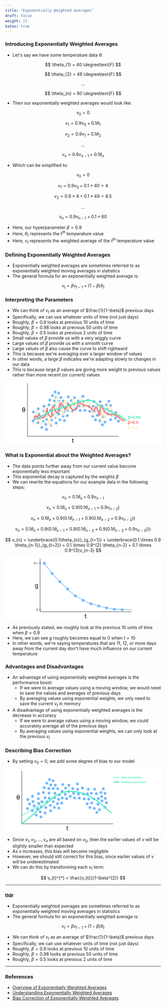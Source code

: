 ```yaml
---
title: "Exponentially Weighted Averages"
draft: false
weight: 22
katex: true
---
```


### Introducing Exponentially Weighted Averages
- Let's say we have some temperature data $\theta$:

$$
\theta_{1} = 40 \degree\text{F}
$$

$$
\theta_{2} = 49 \degree\text{F}
$$

$$
...
$$

$$
\theta_{n} = 60 \degree\text{F}
$$

- Then our exponentially weighted averages would look like:

$$
v_{0} = 0
$$

$$
v_{1} = 0.9v_{0} + 0.1 \theta_{1}
$$

$$
v_{2} = 0.9v_{1} + 0.1 \theta_{2}
$$

$$
...
$$

$$
v_{n} = 0.9v_{n-1} + 0.1 \theta_{n}
$$

- Which can be simplified to:

$$
v_{0} = 0
$$

$$
v_{1} = 0.9v_{0} + 0.1 \times 40 = 4
$$

$$
v_{2} = 0.9 \times 4 + 0.1 \times 49 = 8.5
$$

$$
...
$$

$$
v_{n} = 0.9v_{n-1} + 0.1 \times 60
$$

- Here, our hyperparameter $\beta = 0.9$
- Here, $\theta_{t}$ represents the $t^{th}$ temperature value
- Here, $v_{t}$ represents the weighted average of the $t^{th}$ temperature value

### Defining Exponentially Weighted Averages
- Exponentially weighted averages are sometimes referred to as exponentially weighted moving averages in statistics
- The general formula for an exponentially weighted average is:

$$
v_{t} = \beta v_{t-1} + (1-\beta) \theta_{t}
$$

### Interpreting the Parameters
- We can think of $v_{t}$ as an average of $\frac{1}{1-\beta}$ previous days
- Specifically, we can use whatever units of time (not just days)
- Roughly, $\beta = 0.9$ looks at previous $10$ units of time
- Roughly, $\beta = 0.98$ looks at previous $50$ units of time
- Roughly, $\beta = 0.5$ looks at previous $2$ units of time
- Small values of $\beta$ provide us with a very wiggly curve
- Large values of $\beta$ provide us with a smooth curve
- Large values of $\beta$ also cause the curve to shift rightward
- This is because we're averaging over a larger window of values
- In other words, a large $\beta$ indicates we're adapting slowly to changes in our data
- This is because large $\beta$ values are giving more weight to previous values rather than more recent (or current) values

![weightedaverages](../../../img/weighted_averages.svg)

### What is Exponential about the Weighted Averages?
- The data points further away from our current value become exponentially less important
- This exponential decay is captured by the weights $\beta$
- We can rewrite the equations for our example data in the following steps:

$$
v_{n} = 0.1\theta_{n} + 0.9v_{n-1}
$$

$$
v_{n} = 0.1\theta_{n} + 0.9(0.1\theta_{n-1} + 0.9v_{n-2})
$$

$$
v_{n} = 0.1\theta_{n} + 0.9(0.1\theta_{n-1} + 0.9(0.1\theta_{n-2} + 0.9v_{n-2}))
$$

$$
v_{n} = 0.1\theta_{n} + 0.9(0.1\theta_{n-1} + 0.9(0.1\theta_{n-2} + 0.9(0.1\theta_{n-3} + 0.9v_{n-3})))
$$

$$
v_{n} = \underbrace{0.1\theta_{n}}_{g_{t=1}} + \underbrace{0.1 \times 0.9 \theta_{n-1}}_{g_{t=2}} + 0.1 \times 0.9^{2} \theta_{n-2} + 0.1 \times 0.9^{3}v_{n-3}
$$

![exponentialdecay](../../../img/exponential_decay.svg)

- As previously stated, we roughly look at the previous $10$ units of time when $\beta = 0.9$
- Here, we can see $g$ roughly becomes equal to $0$ when $t=10$
- In other words, we're saying temperatures that are $11$, $12$, or more days away from the current day don't have much influence on our current temperature

### Advantages and Disadvantages
- An advantage of using exponentially weighted averages is the performance boost
	- If we were to average values using a moving window, we would need to save the values and averages of previous days
	- By averaging values using exponential weights, we only need to save the current $v_{t}$ in memory
- A disadvantage of using exponentially weighted averages is the decrease in accuracy
	- If we were to average values using a moving window, we could accurately average all of the previous days
	- By averaging values using exponential weights, we can only look at the previous $v_{t}$

### Describing Bias Correction
- By setting $v_{0}=0$, we add some degree of bias to our model

![biascorrection](../../../img/weighted_averages_bias.svg)

- Since $v_{1}, v_{2},...,v_{n}$ are all based on $v_{0}$, then the earlier values of $v$ will be slightly smaller than expected
- As $v$ increases, this bias will become negligible
- However, we should still correct for this bias, since earlier values of $v$ will be underestimated
- We can do this by transforming each $v_{t}$ term:

$$
v_{t}^{*} = \frac{v_{t}}{1-\beta^{2}}
$$

---

### tldr
- Exponentially weighted averages are sometimes referred to as exponentially weighted moving averages in statistics
- The general formula for an exponentially weighted average is:

$$
v_{t} = \beta v_{t-1} + (1-\beta) \theta_{t}
$$

- We can think of $v_{t}$ as an average of $\frac{1}{1-\beta}$ previous days
- Specifically, we can use whatever units of time (not just days)
- Roughly, $\beta = 0.9$ looks at previous $10$ units of time
- Roughly, $\beta = 0.98$ looks at previous $50$ units of time
- Roughly, $\beta = 0.5$ looks at previous $2$ units of time

---

### References
- [Overview of Exponentially Weighted Averages](https://www.youtube.com/watch?v=lAq96T8FkTw&list=PLkDaE6sCZn6Hn0vK8co82zjQtt3T2Nkqc&index=17)
- [Understanding Exponentially Weighted Averages](https://www.youtube.com/watch?v=NxTFlzBjS-4&list=PLkDaE6sCZn6Hn0vK8co82zjQtt3T2Nkqc&index=18)
- [Bias Correction of Exponentially Weighted Averages](https://www.youtube.com/watch?v=lWzo8CajF5s&list=PLkDaE6sCZn6Hn0vK8co82zjQtt3T2Nkqc&index=19)
